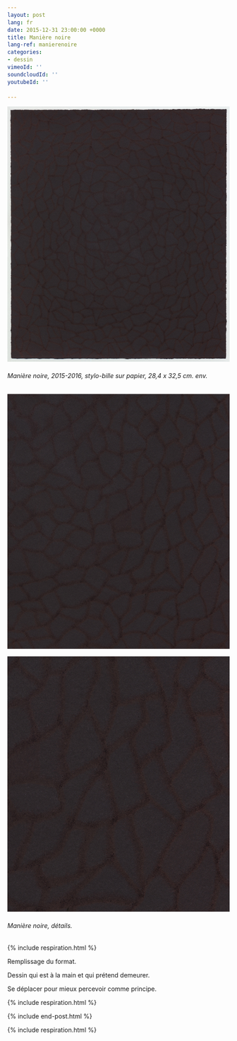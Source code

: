 ```yaml
---
layout: post
lang: fr
date: 2015-12-31 23:00:00 +0000
title: Manière noire
lang-ref: manierenoire
categories:
- dessin
vimeoId: ''
soundcloudId: ''
youtubeId: ''

---
```

![](/imgs/mn-up-a.jpg)

###### _Manière noire_, 2015-2016, stylo-bille sur papier, 28,4 x 32,5 cm. env.

![](/imgs/mn-up-b.jpg)

![](/imgs/mn-up-c.jpg)

###### _Manière noire_, détails.

{% include respiration.html %}

Remplissage du format.

Dessin qui est à la main et qui prétend demeurer.

Se déplacer pour mieux percevoir comme principe.

{% include respiration.html %}

{% include end-post.html %}

{% include respiration.html %}